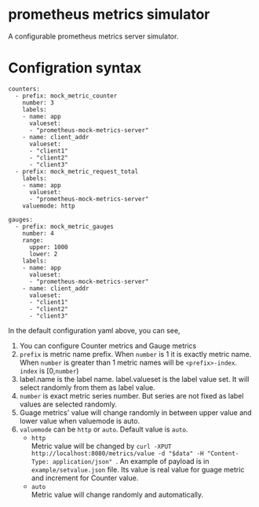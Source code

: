 # prometheus metrics simulator

A configurable prometheus metrics server simulator.

# Configration syntax

```
counters:
  - prefix: mock_metric_counter
    number: 3
    labels:
    - name: app
      valueset:
      - "prometheus-mock-metrics-server"
    - name: client_addr
      valueset:
      - "client1"
      - "client2"
      - "client3"
  - prefix: mock_metric_request_total
    labels:
    - name: app
      valueset:
      - "prometheus-mock-metrics-server"
    valuemode: http
    
gauges:
  - prefix: mock_metric_gauges
    number: 4
    range:
      upper: 1000
      lower: 2
    labels:
    - name: app
      valueset:
      - "prometheus-mock-metrics-server"
    - name: client_addr
      valueset:
      - "client1"
      - "client2"
      - "client3"
```
In the default configuration yaml above, you can see,
1. You can configure Counter metrics and Gauge metrics
2. `prefix` is metric name prefix. When `number` is 1 it is exactly metric name. When `number` is greater than 1 metric names will be `<prefix>-index`. `index` is [0,`number`)
3. label.name is the label name. label.valueset is the label value set. It will select randomly from them as label value.
4. `number` is exact metric series number. But series are not fixed as label values are selected randomly.
5. Guage metrics' value will change randomly in between upper value and lower value when valuemode is auto.
6. `valuemode` can be `http` or `auto`. Default value is `auto`.
   - `http`  
      Metric value will be changed by `curl -XPUT http://localhost:8080/metrics/value -d "$data" -H "Content-Type: application/json" `. An example of payload is in `example/setvalue.json` file. Its value is real value for guage metric and increment for Counter value.
   - `auto`  
      Metric value will change randomly and automatically.
